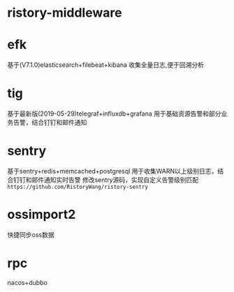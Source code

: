 # ristory-middleware
# efk
基于(V7.1.0)elasticsearch+filebeat+kibana
收集全量日志,便于回溯分析

# tig
基于最新版(2019-05-29)telegraf+influxdb+grafana
用于基础资源告警和部分业务告警，结合钉钉和邮件通知

# sentry
基于sentry+redis+memcached+postgresql
用于收集WARN以上级别日志，结合钉钉和邮件通知实时告警
修改sentry源码，实现自定义告警级别匹配
`https://github.com/RistoryWang/ristory-sentry`

# ossimport2
快捷同步oss数据

# rpc
nacos+dubbo